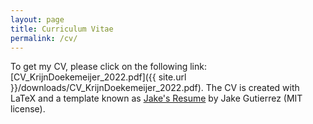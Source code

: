 ```yaml
---
layout: page
title: Curriculum Vitae
permalink: /cv/
---
```

<link rel="icon" href="{{ "./favicon-32x32.png" | relative_url }}" type="image/x-icon">

To get my CV, please click on the following link: [CV_KrijnDoekemeijer_2022.pdf]({{ site.url }}/downloads/CV_KrijnDoekemeijer_2022.pdf).
The CV is created with LaTeX and a template known as [Jake's Resume](https://www.overleaf.com/latex/templates/jakes-resume/syzfjbzwjncs) by Jake Gutierrez (MIT license).
